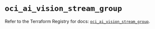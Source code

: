 # `oci_ai_vision_stream_group`

Refer to the Terraform Registry for docs: [`oci_ai_vision_stream_group`](https://registry.terraform.io/providers/hashicorp/oci/7.19.0/docs/resources/ai_vision_stream_group).
